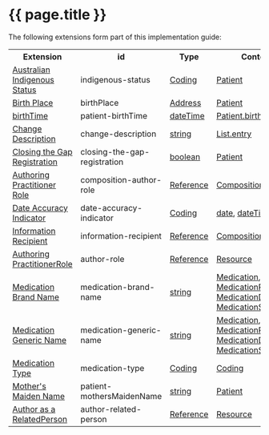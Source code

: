 # {{ page.title }}

The following extensions form part of this implementation guide:

<table class="list" width="100%">
  <tr >
    <th>Extension</th>
    <th>id</th>
    <th>Type</th>
    <th>Context</th>
  </tr>
  <tr>
   <td><a href="https://build.fhir.org/ig/hl7au/au-fhir-base-stu3//StructureDefinition-indigenous-status.html">Australian Indigenous Status</a></td>
   <td>indigenous-status</td>
   <td><a href="http://hl7.org/fhir/stu3/datatypes.html#Coding">Coding</a></td>
  <td><a href="http://hl7.org/fhir/stu3/patient.html">Patient</a></td>
  </tr>
 <tr>
   <td><a href="http://hl7.org/fhir/STU3/extension-birthplace.html">Birth Place</a></td>
   <td>birthPlace</td>
    <td><a href="http://hl7.org/fhir/stu3/datatypes.html#Address">Address</a></td>
    <td><a href="http://hl7.org/fhir/stu3/patient.html">Patient</a></td>
  </tr>
 <tr>
   <td><a href="http://hl7.org/fhir/STU3/extension-patient-birthtime.html">birthTime</a></td>
   <td>patient-birthTime</td>
    <td><a href="http://hl7.org/fhir/stu3/datatypes.html#dateTime">dateTime</a></td>
    <td><a href="http://hl7.org/fhir/stu3/patient.html">Patient.birthDate</a></td>
  </tr>
  <tr>
   <td><a href="https://build.fhir.org/ig/hl7au/au-fhir-base-stu3//StructureDefinition-change-description.html">Change Description</a></td>
   <td>change-description</td>
   <td><a href="http://hl7.org/fhir/stu3/datatypes.html#string">string</a></td>
   <td><a href="http://hl7.org/fhir/stu3/list.html">List.entry</a></td>
  </tr>
  <tr>
   <td><a href="https://build.fhir.org/ig/hl7au/au-fhir-base-stu3//StructureDefinition-closing-the-gap-registration.html">Closing the Gap Registration</a></td>
    <td>closing-the-gap-registration</td>
    <td><a href="http://hl7.org/fhir/stu3/datatypes.html#boolean">boolean</a></td>
   <td><a href="http://hl7.org/fhir/stu3/patient.html">Patient</a></td>
  </tr>
  <tr>
   <td><a href="https://build.fhir.org/ig/hl7au/au-fhir-base-stu3//StructureDefinition-composition-author-role.html">Authoring Practitioner Role</a></td>
   <td>composition-author-role</td>
   <td><a href="http://hl7.org/fhir/stu3/references.html#Reference">Reference</a></td>
    <td><a href="http://hl7.org/fhir/stu3/composition.html">Composition</a></td>
  </tr>
  <tr>
   <td><a href="https://build.fhir.org/ig/hl7au/au-fhir-base-stu3//StructureDefinition-date-accuracy-indicator.html">Date Accuracy Indicator</a></td>
   <td>date-accuracy-indicator</td>
    <td><a href="http://hl7.org/fhir/stu3/datatypes.html#Coding">Coding</a></td>
    <td><a href="http://hl7.org/fhir/stu3/datatypes.html#date">date</a>, <a href="http://hl7.org/fhir/stu3/datatypes.html#dateTime">dateTime</a> </td>
  </tr>
   <tr>
   <td><a href="https://build.fhir.org/ig/hl7au/au-fhir-base-stu3//StructureDefinition-information-recipient.html">Information Recipient</a></td>
   <td>information-recipient</td>
   <td><a href="http://hl7.org/fhir/stu3/datatypes.html#Reference">Reference</a></td>
   <td><a href="http://hl7.org/fhir/STU3/composition.html">Composition</a></td>
  </tr> 

  <tr>
   <td><a href="https://build.fhir.org/ig/hl7au/au-fhir-base-stu3//StructureDefinition-author-role.html">Authoring PractitionerRole</a></td>
   <td>author-role</td>
   <td><a href="http://hl7.org/fhir/stu3/datatypes.html#Reference">Reference</a></td>
   <td><a href="http://hl7.org/fhir/stu3/resourcelist.html">Resource</a></td>
  </tr> 
      
   <tr>
   <td><a href="https://build.fhir.org/ig/hl7au/au-fhir-base-stu3//StructureDefinition-medication-brand-name.html">Medication Brand Name</a></td>
   <td>medication-brand-name</td>
   <td><a href="http://hl7.org/fhir/stu3/datatypes.html#string">string</a></td>
   <td><a href="http://hl7.org/fhir/STU3/Medication">Medication</a>, <a href="http://hl7.org/fhir/STU3/MedicationRequest">MedicationRequest</a>, <a href="http://hl7.org/fhir/STU3/MedicationDispense">MedicationDispense</a>, <a href="http://hl7.org/fhir/STU3/MedicationStatement">MedicationStatement</a></td>
  </tr>
  
 <tr>
   <td><a href="https://build.fhir.org/ig/hl7au/au-fhir-base-stu3//StructureDefinition-medication-generic-name.html">Medication Generic Name</a></td>
   <td>medication-generic-name</td>
   <td><a href="http://hl7.org/fhir/stu3/datatypes.html#string">string</a></td>
   <td><a href="http://hl7.org/fhir/STU3/Medication">Medication</a>, <a href="http://hl7.org/fhir/STU3/MedicationRequest">MedicationRequest</a>, <a href="http://hl7.org/fhir/STU3/MedicationDispense">MedicationDispense</a>, <a href="http://hl7.org/fhir/STU3/MedicationStatement">MedicationStatement</a></td>
  </tr>  
  <tr>
   <td><a href="https://build.fhir.org/ig/hl7au/au-fhir-base-stu3//StructureDefinition-medication-type.html">Medication Type</a></td>
   <td>medication-type</td>
   <td><a href="http://hl7.org/fhir/stu3/datatypes.html#Coding">Coding</a></td>
   <td><a href="http://hl7.org/fhir/stu3/datatypes.html#Coding">Coding</a></td>
  </tr>
 <tr>
   <td><a href="http://hl7.org/fhir/STU3/extension-patient-mothersmaidenname.html">Mother's Maiden Name</a></td>
   <td>patient-mothersMaidenName</td>
   <td><a href="http://hl7.org/fhir/stu3/datatypes.html#string">string</a></td>
   <td><a href="http://hl7.org/fhir/stu3/patient.html">Patient</a></td>
  </tr>
<tr>
   <td><a href="https://build.fhir.org/ig/hl7au/au-fhir-base-stu3//StructureDefinition-author-related-person.html">Author as a RelatedPerson</a></td>
   <td>author-related-person</td>
   <td><a href="http://hl7.org/fhir/stu3/datatypes.html#Reference">Reference</a></td>
     <td><a href="http://hl7.org/fhir/stu3/resourcelist.html">Resource</a></td>
  </tr>
 </table> 
